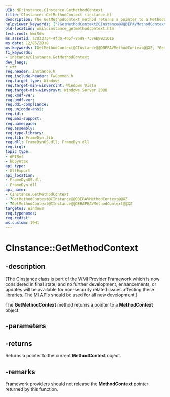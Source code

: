 ```yaml
---
UID: NF:instance.CInstance.GetMethodContext
title: CInstance::GetMethodContext (instance.h)
description: The GetMethodContext method returns a pointer to a MethodContext object.helpviewer_keywords: ["?GetMethodContext@CInstance@@QBEPAVMethodContext@@XZ","?GetMethodContext@CInstance@@QEBAPEAVMethodContext@@XZ","CInstance interface [Windows Management Instrumentation]","GetMethodContext method","CInstance.GetMethodContext","CInstance::GetMethodContext","GetMethodContext","GetMethodContext method [Windows Management Instrumentation]","GetMethodContext method [Windows Management Instrumentation]","CInstance interface","_hmm_cinstance_getmethodcontext","instance/CInstance::GetMethodContext","wmi.cinstance_getmethodcontext"]
old-location: wmi\cinstance_getmethodcontext.htm
tech.root: WmiSdk
ms.assetid: a2033754-4fd0-405f-9ad9-737eb8931016
ms.date: 12/05/2018
ms.keywords: ?GetMethodContext@CInstance@@QBEPAVMethodContext@@XZ, ?GetMethodContext@CInstance@@QEBAPEAVMethodContext@@XZ, CInstance interface [Windows Management Instrumentation],GetMethodContext method, CInstance.GetMethodContext, CInstance::GetMethodContext, GetMethodContext, GetMethodContext method [Windows Management Instrumentation], GetMethodContext method [Windows Management Instrumentation],CInstance interface, _hmm_cinstance_getmethodcontext, instance/CInstance::GetMethodContext, wmi.cinstance_getmethodcontext
f1_keywords:
- instance/CInstance.GetMethodContext
dev_langs:
- c++
req.header: instance.h
req.include-header: FwCommon.h
req.target-type: Windows
req.target-min-winverclnt: Windows Vista
req.target-min-winversvr: Windows Server 2008
req.kmdf-ver: 
req.umdf-ver: 
req.ddi-compliance: 
req.unicode-ansi: 
req.idl: 
req.max-support: 
req.namespace: 
req.assembly: 
req.type-library: 
req.lib: FrameDyn.lib
req.dll: FrameDynOS.dll; FrameDyn.dll
req.irql: 
topic_type:
- APIRef
- kbSyntax
api_type:
- DllExport
api_location:
- FrameDynOS.dll
- FrameDyn.dll
api_name:
- CInstance.GetMethodContext
- ?GetMethodContext@CInstance@@QBEPAVMethodContext@@XZ
- ?GetMethodContext@CInstance@@QEBAPEAVMethodContext@@XZ
targetos: Windows
req.typenames: 
req.redist: 
ms.custom: 19H1
---
```


# CInstance::GetMethodContext


## -description


<p class="CCE_Message">[The <a href="https://docs.microsoft.com/windows/desktop/api/instance/nl-instance-cinstance">CInstance</a> class 
    is part of the WMI Provider Framework which is now considered in final state, and no further development, 
    enhancements, or updates will be available for non-security related issues affecting these libraries. The 
    <a href="https://docs.microsoft.com/previous-versions/windows/desktop/wmi_v2/windows-management-infrastructure">MI APIs</a> should be used for all new 
    development.]

The <b>GetMethodContext</b> method returns a pointer to a <b>MethodContext</b> object.


## -parameters






## -returns



Returns a pointer to the current <b>MethodContext</b> object.




## -remarks



Framework providers should not release the <b>MethodContext</b> pointer returned by this function.



